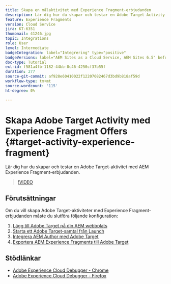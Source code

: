 ```yaml
---
title: Skapa en målaktivitet med Experience Fragment-erbjudanden
description: Lär dig hur du skapar och testar en Adobe Target Activity med AEM Experience Fragment-erbjudanden.
feature: Experience Fragments
version: Cloud Service
jira: KT-6351
thumbnail: 41246.jpg
topic: Integrations
role: User
level: Intermediate
badgeIntegration: label="Integrering" type="positive"
badgeVersions: label="AEM Sites as a Cloud Service, AEM Sites 6.5" before-title="false"
doc-type: Tutorial
exl-id: f581a4fb-1182-44bb-8c46-4250cf37b55f
duration: 277
source-git-commit: af928e60410022f12207082467d3bd9b818af59d
workflow-type: tm+mt
source-wordcount: '115'
ht-degree: 0%

---
```


# Skapa Adobe Target Activity med Experience Fragment Offers {#target-activity-experience-fragment}

Lär dig hur du skapar och testar en Adobe Target-aktivitet med AEM Experience Fragment-erbjudanden.

>[!VIDEO](https://video.tv.adobe.com/v/41246?quality=12&learn=on)

## Förutsättningar

Om du vill skapa Adobe Target-aktiviteter med Experience Fragment-erbjudanden måste du slutföra följande konfiguration:

1. [Lägg till Adobe Target på din AEM webbplats](./add-target-launch-extension.md)
1. [Starta ett Adobe Target-samtal från Launch](./load-and-fire-target.md)
1. [Integrera AEM Author med Adobe Target](./setup-aem-target-cloud-service.md)
1. [Exportera AEM Experience Fragments till Adobe Target](./export-experience-fragment-target.md)

## Stödlänkar

* [Adobe Experience Cloud Debugger - Chrome](https://chrome.google.com/webstore/detail/adobe-experience-platform/bfnnokhpnncpkdmbokanobigaccjkpob)
* [Adobe Experience Cloud Debugger - Firefox](https://addons.mozilla.org/en-US/firefox/addon/adobe-experience-platform-dbg/)

